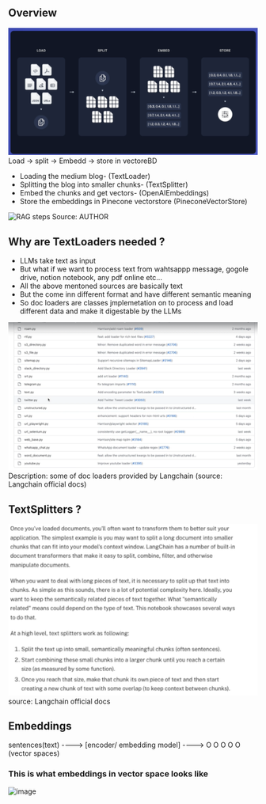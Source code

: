 ## Overview



![alt text](image.png)
Load -> split -> Embedd -> store in vectoreBD
- Loading the medium blog- (TextLoader)
- Splitting the blog into smaller chunks- (TextSplitter)
- Embed the chunks and get vectors- (OpenAIEmbeddings)
- Store the embeddings in Pinecone vectorstore (PineconeVectorStore)


![RAG steps](https://github.com/user-attachments/assets/3b972ad9-38c5-4761-a845-8ecde675a2f7)
Source: AUTHOR


## Why are TextLoaders needed ?
- LLMs take text as input 
- But what if we want to process text from wahtsappp message, gogole drive, notion notebook, any pdf online etc...
- All the above mentoned sources are basically text
- But the come inn different format and have different semantic meaning
- So doc loaders are classes jmplemetation on to process and load different data and make it digestable by the LLMs

![alt text](image-2.png)
Description: some of doc loaders provided by Langchain (source: Langchain official docs)

## TextSplitters ?
![alt text](image-3.png)
source: Langchain official docs

## Embeddings
sentences(text) ---->  [encoder/ embedding model] ----> O O O O O (vector spaces)

### This is what embeddings in vector space looks like
![image](https://github.com/user-attachments/assets/3c0d4c53-8b1b-436c-90b9-ef3ef091e685)





